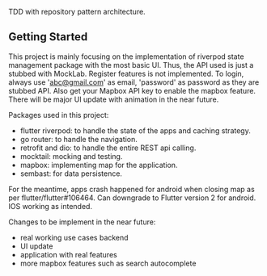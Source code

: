 TDD with repository pattern architecture.

## Getting Started

This project is mainly focusing on the implementation of riverpod state management package with the most basic UI. Thus, the API used is just a stubbed with MockLab. Register features is not implemented. To login, always use 'abc@gmail.com' as email, 'password' as password as they are stubbed API. Also get your Mapbox API key to enable the mapbox feature. There will be major UI update with animation in the near future.

Packages used in this project:

- flutter riverpod: to handle the state of the apps and caching strategy.
- go router: to handle the navigation.
- retrofit and dio: to handle the entire REST api calling.
- mocktail: mocking and testing.
- mapbox: implementing map for the application.
- sembast: for data persistence.

For the meantime, apps crash happened for android when closing map as per flutter/flutter#106464. Can downgrade to Flutter version 2 for android. IOS working as intended.

Changes to be implement in the near future:

- real working use cases backend
- UI update
- application with real features
- more mapbox features such as search autocomplete
